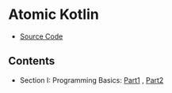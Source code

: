 # Atomic Kotlin
- [Source Code](https://github.com/BruceEckel/AtomicKotlinExamples)

## Contents
- Section I: Programming Basics: [Part1](ch01.md) , [Part2](ch01-2.md)
